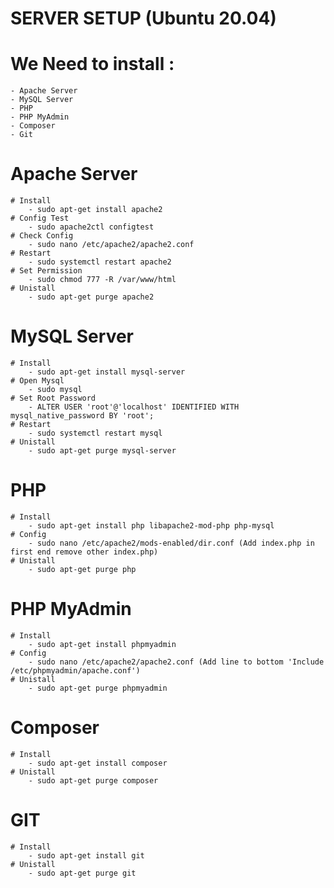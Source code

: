 **SERVER SETUP (Ubuntu 20.04)**
===============================
# We Need to install :
	- Apache Server
	- MySQL Server
	- PHP
	- PHP MyAdmin
	- Composer
	- Git

# Apache Server
	# Install
		- sudo apt-get install apache2
	# Config Test
		- sudo apache2ctl configtest
	# Check Config
		- sudo nano /etc/apache2/apache2.conf
	# Restart
		- sudo systemctl restart apache2
	# Set Permission
		- sudo chmod 777 -R /var/www/html
	# Unistall
		- sudo apt-get purge apache2

# MySQL Server
	# Install
		- sudo apt-get install mysql-server
	# Open Mysql
		- sudo mysql
	# Set Root Password
		- ALTER USER 'root'@'localhost' IDENTIFIED WITH mysql_native_password BY 'root';
	# Restart
		- sudo systemctl restart mysql
	# Unistall
		- sudo apt-get purge mysql-server

# PHP
	# Install
		- sudo apt-get install php libapache2-mod-php php-mysql
	# Config
		- sudo nano /etc/apache2/mods-enabled/dir.conf (Add index.php in first end remove other index.php)
	# Unistall
		- sudo apt-get purge php

# PHP MyAdmin
	# Install
		- sudo apt-get install phpmyadmin
	# Config
		- sudo nano /etc/apache2/apache2.conf (Add line to bottom 'Include /etc/phpmyadmin/apache.conf')
	# Unistall
		- sudo apt-get purge phpmyadmin

# Composer
	# Install
		- sudo apt-get install composer
	# Unistall
		- sudo apt-get purge composer

# GIT
	# Install
		- sudo apt-get install git
	# Unistall
		- sudo apt-get purge git
